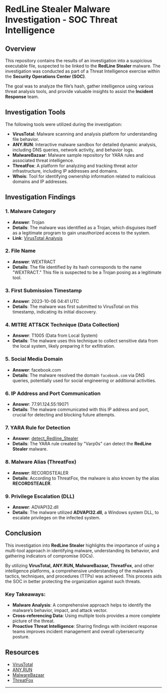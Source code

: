 # **RedLine Stealer Malware Investigation - SOC Threat Intelligence**

## **Overview**
This repository contains the results of an investigation into a suspicious executable file, suspected to be linked to the **RedLine Stealer** malware. The investigation was conducted as part of a Threat Intelligence exercise within the **Security Operations Center (SOC)**. 

The goal was to analyze the file’s hash, gather intelligence using various threat analysis tools, and provide valuable insights to assist the **Incident Response** team.

## **Investigation Tools**
The following tools were utilized during the investigation:

- **VirusTotal**: Malware scanning and analysis platform for understanding file behavior.
- **ANY.RUN**: Interactive malware sandbox for detailed dynamic analysis, including DNS queries, network activity, and behavior logs.
- **MalwareBazaar**: Malware sample repository for YARA rules and associated threat intelligence.
- **ThreatFox**: A platform for analyzing and tracking threat actor infrastructure, including IP addresses and domains.
- **Whois**: Tool for identifying ownership information related to malicious domains and IP addresses.

## **Investigation Findings**

### **1. Malware Category**
- **Answer**: Trojan  
- **Details**: The malware was identified as a Trojan, which disguises itself as a legitimate program to gain unauthorized access to the system.  
- **Link**: [VirusTotal Analysis](https://www.virustotal.com/gui/file/248fcc901aff4e4b4c48c91e4d78a939bf681c9a1bc24addc3551b32768f907b)

### **2. File Name**
- **Answer**: WEXTRACT  
- **Details**: The file identified by its hash corresponds to the name "WEXTRACT." This file is suspected to be a Trojan posing as a legitimate tool.

### **3. First Submission Timestamp**
- **Answer**: 2023-10-06 04:41 UTC  
- **Details**: The malware was first submitted to VirusTotal on this timestamp, indicating its initial discovery.

### **4. MITRE ATT&CK Technique (Data Collection)**
- **Answer**: T1005 (Data from Local System)  
- **Details**: The malware uses this technique to collect sensitive data from the local system, likely preparing it for exfiltration.

### **5. Social Media Domain**
- **Answer**: facebook.com  
- **Details**: The malware resolved the domain `facebook.com` via DNS queries, potentially used for social engineering or additional activities.

### **6. IP Address and Port Communication**
- **Answer**: 77.91.124.55:19071  
- **Details**: The malware communicated with this IP address and port, crucial for detecting and blocking future attempts.

### **7. YARA Rule for Detection**
- **Answer**: [detect_Redline_Stealer](https://bazaar.abuse.ch/sample/248fcc901aff4e4b4c48c91e4d78a939bf681c9a1bc24addc3551b32768f907b#intel)  
- **Details**: The YARA rule created by "Varp0s" can detect the **RedLine Stealer** malware.

### **8. Malware Alias (ThreatFox)**
- **Answer**: RECORDSTEALER  
- **Details**: According to ThreatFox, the malware is also known by the alias **RECORDSTEALER**.

### **9. Privilege Escalation (DLL)**
- **Answer**: ADVAPI32.dll  
- **Details**: The malware utilized **ADVAPI32.dll**, a Windows system DLL, to escalate privileges on the infected system.

## **Conclusion**
This investigation into **RedLine Stealer** highlights the importance of using a multi-tool approach in identifying malware, understanding its behavior, and gathering indicators of compromise (IOCs). 

By utilizing **VirusTotal, ANY.RUN, MalwareBazaar, ThreatFox**, and other intelligence platforms, a comprehensive understanding of the malware’s tactics, techniques, and procedures (TTPs) was achieved. This process aids the SOC in better protecting the organization against such threats.

### **Key Takeaways:**
- **Malware Analysis**: A comprehensive approach helps to identify the malware’s behavior, impact, and attack vector.
- **Cross-referencing Data**: Using multiple tools provides a more complete picture of the threat.
- **Proactive Threat Intelligence**: Sharing findings with incident response teams improves incident management and overall cybersecurity posture.

<!-- GitAds-Verify: 5TS8CM8IMO2GTGYVLUZF7WWYD751HYAM -->

## **Resources**
- [VirusTotal](https://www.virustotal.com)
- [ANY.RUN](https://any.run)
- [MalwareBazaar](https://bazaar.abuse.ch)
- [ThreatFox](https://threatfox.abuse.ch)

---
